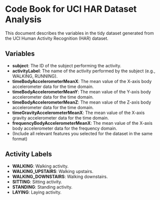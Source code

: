 # Code Book for UCI HAR Dataset Analysis

This document describes the variables in the tidy dataset generated from the UCI Human Activity Recognition (HAR) dataset.

## Variables

- **subject**: The ID of the subject performing the activity.
- **activityLabel**: The name of the activity performed by the subject (e.g., WALKING, RUNNING).
- **timeBodyAccelerometerMeanX**: The mean value of the X-axis body accelerometer data for the time domain.
- **timeBodyAccelerometerMeanY**: The mean value of the Y-axis body accelerometer data for the time domain.
- **timeBodyAccelerometerMeanZ**: The mean value of the Z-axis body accelerometer data for the time domain.
- **timeGravityAccelerometerMeanX**: The mean value of the X-axis gravity accelerometer data for the time domain.
- **frequencyBodyAccelerometerMeanX**: The mean value of the X-axis body accelerometer data for the frequency domain.
- (Include all relevant features you selected for the dataset in the same format)

## Activity Labels

- **WALKING**: Walking activity.
- **WALKING_UPSTAIRS**: Walking upstairs.
- **WALKING_DOWNSTAIRS**: Walking downstairs.
- **SITTING**: Sitting activity.
- **STANDING**: Standing activity.
- **LAYING**: Laying activity.
